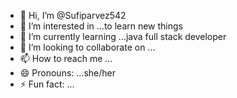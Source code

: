 - 👋 Hi, I’m @Sufiparvez542
- 👀 I’m interested in ...to learn new things
- 🌱 I’m currently learning ...java full stack developer
- 💞️ I’m looking to collaborate on ...
- 📫 How to reach me ...
- 😄 Pronouns: ...she/her
- ⚡ Fun fact: ...

<!---
Sufiparvez542/Sufiparvez542 is a ✨ special ✨ repository because its `README.md` (this file) appears on your GitHub profile.
You can click the Preview link to take a look at your changes.
--->
